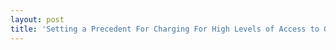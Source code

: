 ```yaml
---
layout: post
title: 'Setting a Precedent For Charging For High Levels of Access to Government Open Data'
---
```


